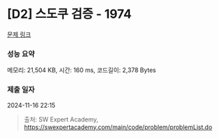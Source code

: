 # [D2] 스도쿠 검증 - 1974 

[문제 링크](https://swexpertacademy.com/main/code/problem/problemDetail.do?contestProbId=AV5Psz16AYEDFAUq) 

### 성능 요약

메모리: 21,504 KB, 시간: 160 ms, 코드길이: 2,378 Bytes

### 제출 일자

2024-11-16 22:15



> 출처: SW Expert Academy, https://swexpertacademy.com/main/code/problem/problemList.do